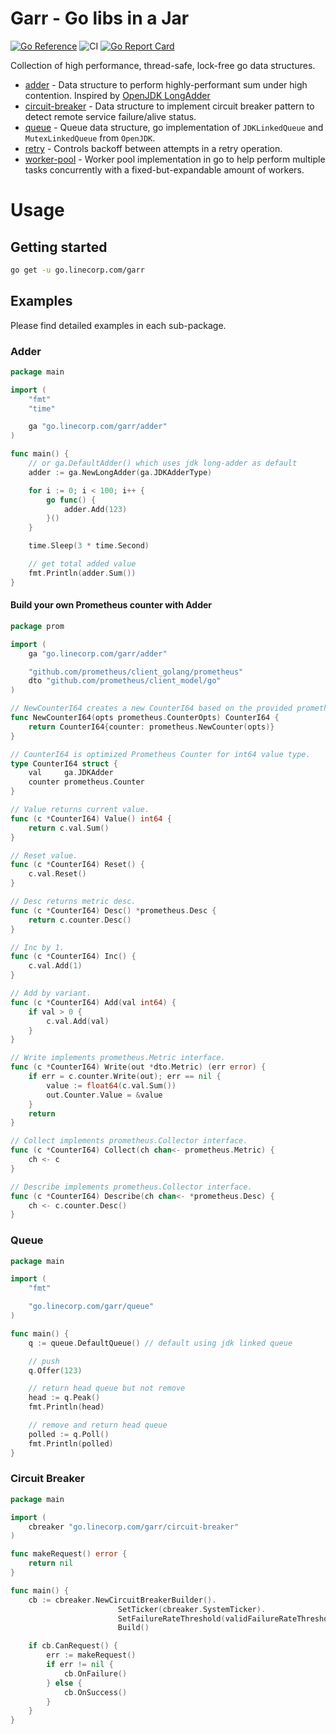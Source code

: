 # Garr - Go libs in a Jar

[![Go Reference](https://pkg.go.dev/badge/go.linecorp.com/garr.svg)](https://pkg.go.dev/go.linecorp.com/garr)
![CI](https://github.com/line/garr/actions/workflows/ci.yml/badge.svg)
[![Go Report Card](https://goreportcard.com/badge/go.linecorp.com/garr)](https://goreportcard.com/report/go.linecorp.com/garr)

Collection of high performance, thread-safe, lock-free go data structures.

* [adder](./adder/README.md) - Data structure to perform highly-performant sum under high contention. Inspired by [OpenJDK LongAdder](https://openjdk.java.net/)
* [circuit-breaker](./circuit-breaker/README.md) - Data structure to implement circuit breaker pattern to detect remote service failure/alive status.
* [queue](./queue/README.md) - Queue data structure, go implementation of `JDKLinkedQueue` and `MutexLinkedQueue` from `OpenJDK`.
* [retry](./retry/README.md) - Controls backoff between attempts in a retry operation.
* [worker-pool](./worker-pool/README.md) - Worker pool implementation in go to help perform multiple tasks concurrently with a fixed-but-expandable amount of workers.

# Usage

## Getting started

```bash
go get -u go.linecorp.com/garr
```

## Examples

Please find detailed examples in each sub-package.

### Adder

```go
package main

import (
	"fmt"
	"time"

	ga "go.linecorp.com/garr/adder"
)

func main() {
	// or ga.DefaultAdder() which uses jdk long-adder as default
	adder := ga.NewLongAdder(ga.JDKAdderType) 

	for i := 0; i < 100; i++ {
		go func() {
			adder.Add(123)
		}()
	}

	time.Sleep(3 * time.Second)

	// get total added value
	fmt.Println(adder.Sum()) 
}
```

#### Build your own Prometheus counter with Adder

```go
package prom

import (
	ga "go.linecorp.com/garr/adder"

	"github.com/prometheus/client_golang/prometheus"
	dto "github.com/prometheus/client_model/go"
)

// NewCounterI64 creates a new CounterI64 based on the provided prometheus.CounterOpts.
func NewCounterI64(opts prometheus.CounterOpts) CounterI64 {
	return CounterI64{counter: prometheus.NewCounter(opts)}
}

// CounterI64 is optimized Prometheus Counter for int64 value type.
type CounterI64 struct {
	val     ga.JDKAdder
	counter prometheus.Counter
}

// Value returns current value.
func (c *CounterI64) Value() int64 {
	return c.val.Sum()
}

// Reset value.
func (c *CounterI64) Reset() {
	c.val.Reset()
}

// Desc returns metric desc.
func (c *CounterI64) Desc() *prometheus.Desc {
	return c.counter.Desc()
}

// Inc by 1.
func (c *CounterI64) Inc() {
	c.val.Add(1)
}

// Add by variant.
func (c *CounterI64) Add(val int64) {
	if val > 0 {
		c.val.Add(val)
	}
}

// Write implements prometheus.Metric interface.
func (c *CounterI64) Write(out *dto.Metric) (err error) {
	if err = c.counter.Write(out); err == nil {
		value := float64(c.val.Sum())
		out.Counter.Value = &value
	}
	return
}

// Collect implements prometheus.Collector interface.
func (c *CounterI64) Collect(ch chan<- prometheus.Metric) {
	ch <- c
}

// Describe implements prometheus.Collector interface.
func (c *CounterI64) Describe(ch chan<- *prometheus.Desc) {
	ch <- c.counter.Desc()
}
```

### Queue

```go
package main

import (
    "fmt"

    "go.linecorp.com/garr/queue"
)

func main() {
    q := queue.DefaultQueue() // default using jdk linked queue

    // push
    q.Offer(123)

    // return head queue but not remove
    head := q.Peak()
    fmt.Println(head)

    // remove and return head queue
    polled := q.Poll()
    fmt.Println(polled)
}
```

### Circuit Breaker

```go
package main

import (
    cbreaker "go.linecorp.com/garr/circuit-breaker"
)

func makeRequest() error {
	return nil
}

func main() {
    cb := cbreaker.NewCircuitBreakerBuilder().
                        SetTicker(cbreaker.SystemTicker).
                        SetFailureRateThreshold(validFailureRateThreshold).
                        Build()

    if cb.CanRequest() {
        err := makeRequest()
        if err != nil {
            cb.OnFailure()
        } else {
            cb.OnSuccess()
        }
    }
}
```
